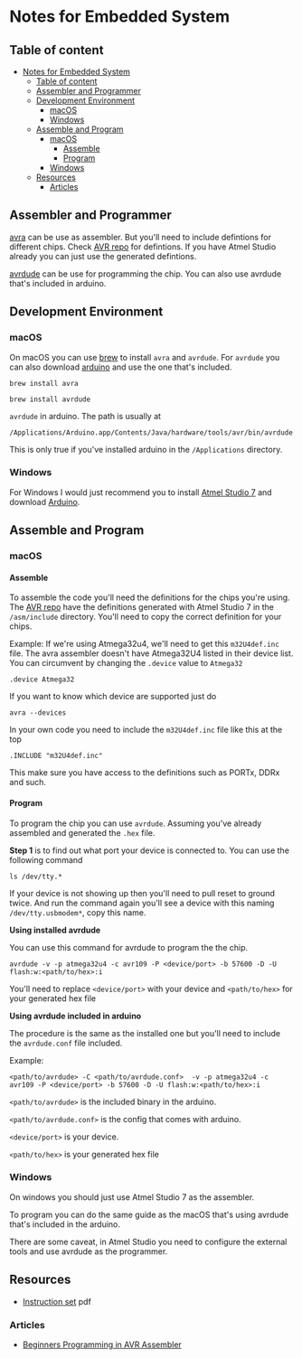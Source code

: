 # Notes for Embedded System

## Table of content

- [Notes for Embedded System](#notes-for-embedded-system)
  - [Table of content](#table-of-content)
  - [Assembler and Programmer](#assembler-and-programmer)
  - [Development Environment](#development-environment)
    - [macOS](#macos)
    - [Windows](#windows)
  - [Assemble and Program](#assemble-and-program)
    - [macOS](#macos-1)
      - [Assemble](#assemble)
      - [Program](#program)
    - [Windows](#windows-1)
  - [Resources](#resources)
    - [Articles](#articles)

## Assembler and Programmer

[avra](https://github.com/Ro5bert/avra) can be use as assembler. But you'll need to include defintions for different chips. Check [AVR repo](https://github.com/DarkSector/AVR) for defintions. If you have Atmel Studio already you can just use the generated defintions.

[avrdude](https://savannah.nongnu.org/projects/avrdude/) can be use for programming the chip. You can also use avrdude that's included in arduino.

## Development Environment

### macOS

On macOS you can use [brew](https://brew.sh) to install `avra` and `avrdude`. For `avrdude` you can also download [arduino](https://www.arduino.cc) and use the one that's included.

```
brew install avra
```

```
brew install avrdude
```

`avrdude` in arduino. The path is usually at

```
/Applications/Arduino.app/Contents/Java/hardware/tools/avr/bin/avrdude
```

This is only true if you've installed arduino in the `/Applications` directory.

### Windows

For Windows I would just recommend you to install [Atmel Studio 7](https://www.microchip.com/mplab/microchip-studio) and download [Arduino](https://www.arduino.cc).

## Assemble and Program

### macOS

#### Assemble

To assemble the code you'll need the definitions for the chips you're using. The [AVR repo](https://github.com/DarkSector/AVR) have the definitions generated with Atmel Studio 7 in the `/asm/include` directory. You'll need to copy the correct definition for your chips.

Example: If we're using Atmega32u4, we'll need to get this `m32U4def.inc` file. The avra assembler doesn't have Atmega32U4 listed in their device list. You can circumvent by changing the `.device` value to `Atmega32`

```
.device Atmega32
```

If you want to know which device are supported just do

```
avra --devices
```

In your own code you need to include the `m32U4def.inc` file like this at the top

```
.INCLUDE "m32U4def.inc"
```

This make sure you have access to the definitions such as PORTx, DDRx and such.

#### Program

To program the chip you can use `avrdude`. Assuming you've already assembled and generated the `.hex` file.

**Step 1** is to find out what port your device is connected to. You can use the following command

```
ls /dev/tty.* 
```

If your device is not showing up then you'll need to pull reset to ground twice. And run the command again you'll see a device with this naming `/dev/tty.usbmodem*`, copy this name.

**Using installed avrdude**

You can use this command for avrdude to program the the chip.

```
avrdude -v -p atmega32u4 -c avr109 -P <device/port> -b 57600 -D -U flash:w:<path/to/hex>:i
```

You'll need to replace `<device/port>` with your device and `<path/to/hex>` for your generated hex file

**Using avrdude included in arduino**

The procedure is the same as the installed one but you'll need to include the `avrdude.conf` file included.

Example:

```
<path/to/avrdude> -C <path/to/avrdude.conf>  -v -p atmega32u4 -c avr109 -P <device/port> -b 57600 -D -U flash:w:<path/to/hex>:i
```

`<path/to/avrdude>` is the included binary in the arduino. 

`<path/to/avrdude.conf>` is the config that comes with arduino. 

`<device/port>` is your device. 

`<path/to/hex>` is your generated hex file

### Windows

On windows you should just use Atmel Studio 7 as the assembler.

To program you can do the same guide as the macOS that's using avrdude that's included in the arduino.

There are some caveat, in Atmel Studio you need to configure the external tools and use avrdude as the programmer.

## Resources

- [Instruction set](http://ww1.microchip.com/downloads/en/devicedoc/atmel-0856-avr-instruction-set-manual.pdf) pdf

### Articles
 - [Beginners Programming in AVR Assembler](http://www.avr-asm-tutorial.net/avr_en/beginner/index.html)